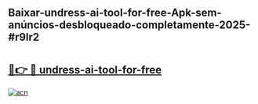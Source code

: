 ## Baixar-undress-ai-tool-for-free-Apk-sem-anúncios-desbloqueado-completamente-2025-#r9lr2

# <h2><a href="https://ainizakaria.my?title=undress-ai-tool-for-free&ref=20M">🔗👉 🔴 undress-ai-tool-for-free</a></h2>

[![acn](https://github.com/user-attachments/assets/0f9c940e-d8b0-45ae-aac7-cd30a18b3e1c)](https://ainizakaria.my?title=undress-ai-tool-for-free&ref=20M)

